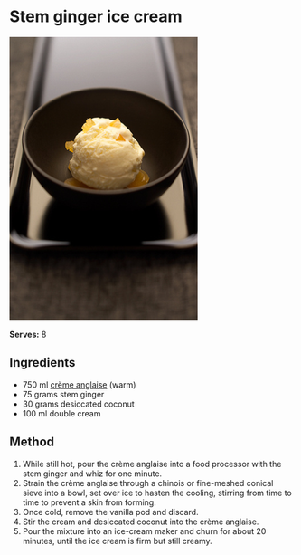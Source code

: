 # Stem ginger ice cream

![Name](resources/stem-ginger.jpg)

**Serves:** 8

## Ingredients
- 750 ml [crème anglaise](../../baking/cremes/creme-anglaise.md) (warm)
- 75 grams stem ginger
- 30 grams desiccated coconut
- 100 ml double cream

## Method
1. While still hot, pour the crème anglaise into a food processor with the stem ginger and whiz for one minute.
1. Strain the crème anglaise through a chinois or fine-meshed conical sieve into a bowl, set over ice to hasten the cooling, stirring from time to time to prevent a skin from forming.
1. Once cold, remove the vanilla pod and discard.
1. Stir the cream and desiccated coconut into the crème anglaise.
1. Pour the mixture into an ice-cream maker and churn for about 20 minutes, until the ice cream is firm but still creamy.